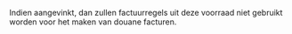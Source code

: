 Indien aangevinkt, dan zullen factuurregels uit deze voorraad niet gebruikt worden voor het maken van douane facturen. 